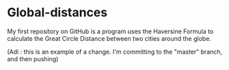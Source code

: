 # Global-distances
My first repository on GitHub is a program uses the Haversine Formula to calculate the Great Circle Distance between two cities around the globe.

(Adi : this is an example of a change. I'm committing to the "master" branch, and then pushing)